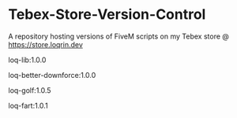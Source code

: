 # Tebex-Store-Version-Control
A repository hosting versions of FiveM scripts on my Tebex store @ https://store.loqrin.dev

loq-lib:1.0.0

loq-better-downforce:1.0.0

loq-golf:1.0.5

loq-fart:1.0.1
